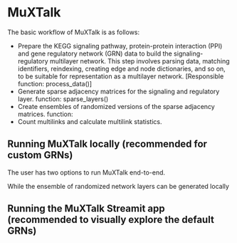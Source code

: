 # MuXTalk

The basic workflow of MuXTalk is as follows:
- Prepare the KEGG signaling pathway, protein-protein interaction (PPI) and gene regulatory network (GRN) data to build the signaling-regulatory multilayer network. This step involves parsing data, matching identifiers, reindexing, creating edge and node dictionaries, and so on, to be suitable for representation as a multilayer network. [Responsible function: process_data()] 
- Generate sparse adjacency matrices for the signaling and regulatory layer. function: sparse_layers()
- Create ensembles of randomized versions of the sparse adjacency matrices. function: 
- Count multilinks and calculate multilink statistics.

## Running MuXTalk locally (recommended for custom GRNs)

The user has two options to run MuXTalk end-to-end. 


While the ensemble of randomized network layers can be generated locally



## Running the MuXTalk Streamit app (recommended to visually explore the default GRNs)
